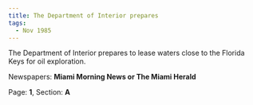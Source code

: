 ```yaml
---  
title: The Department of Interior prepares  
tags:  
  - Nov 1985  
---  
```

  
The Department of Interior prepares to lease waters close to the Florida Keys for oil exploration.  
  
Newspapers: **Miami Morning News or The Miami Herald**  
  
Page: **1**, Section: **A** 
